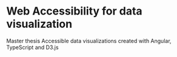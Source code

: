# Web Accessibility for data visualization
Master thesis
Accessible data visualizations created with Angular, TypeScript and D3.js

